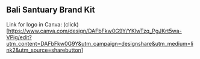 ## Bali Santuary Brand Kit

Link for logo in Canva: (click)[https://www.canva.com/design/DAFbFkw0G9Y/YKlwTzq_PgJKrt5wa-VPig/edit?utm_content=DAFbFkw0G9Y&utm_campaign=designshare&utm_medium=link2&utm_source=sharebutton]
